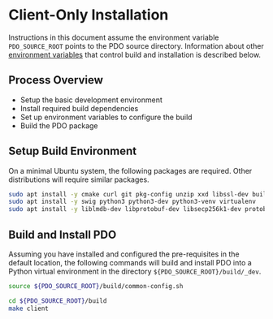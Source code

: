 <!---
Licensed under Creative Commons Attribution 4.0 International License
https://creativecommons.org/licenses/by/4.0/
--->

# Client-Only Installation

Instructions in this document assume the environment variable
`PDO_SOURCE_ROOT` points to the PDO source directory. Information about
other [environment variables](environment.md) that control build and
installation is described below.

## Process Overview

- Setup the basic development environment
- Install required build dependencies
- Set up environment variables to configure the build
- Build the PDO package

## <a name="environment">Setup Build Environment</a>

On a minimal Ubuntu system, the following packages are required. Other
distributions will require similar packages.

```bash
sudo apt install -y cmake curl git pkg-config unzip xxd libssl-dev build-essential
sudo apt install -y swig python3 python3-dev python3-venv virtualenv
sudo apt install -y liblmdb-dev libprotobuf-dev libsecp256k1-dev protobuf-compiler libncurses5-dev
```

<!--
    virtualenv will cause python3 and python3-virtualenv to be installed
-->

## Build and Install PDO

Assuming you have installed and configured the pre-requisites in the
default location, the following commands will build and install
PDO into a Python virtual environment in the directory
`${PDO_SOURCE_ROOT}/build/_dev`.

```bash
source ${PDO_SOURCE_ROOT}/build/common-config.sh

cd ${PDO_SOURCE_ROOT}/build
make client
```
